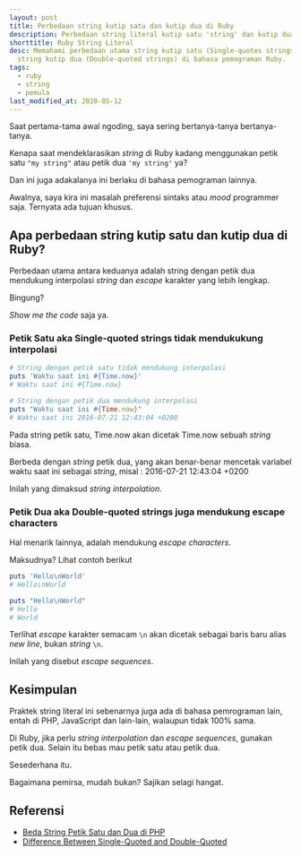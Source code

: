 ```yaml
---
layout: post
title: Perbedaan string kutip satu dan kutip dua di Ruby
description: Perbedaan string literal kutip satu 'string' dan kutip dua "string" di Ruby
shorttitle: Ruby String Literal
desc: Memahami perbedaan utama string kutip satu (Single-quotes strings) dengan
  string kutip dua (Double-quoted strings) di bahasa pemograman Ruby.
tags:
  - ruby
  - string
  - pemula
last_modified_at: 2020-05-12
---
```

Saat pertama-tama awal ngoding, saya sering bertanya-tanya bertanya-tanya.

Kenapa saat mendeklarasikan *string* di Ruby kadang menggunakan petik satu `"my string"` atau petik dua `'my string'` ya?

Dan ini juga adakalanya ini berlaku di bahasa pemograman lainnya.

Awalnya, saya kira ini masalah preferensi sintaks atau *mood* programmer saja. Ternyata ada tujuan khusus.

## Apa perbedaan string kutip satu dan kutip dua di Ruby?

Perbedaan utama antara keduanya adalah string dengan petik dua mendukung interpolasi *string* dan *escape* karakter yang lebih lengkap.

Bingung?

*Show me the code* saja ya.

### Petik Satu aka Single-quoted strings tidak mendukukung interpolasi

```ruby
# String dengan petik satu tidak mendukung interpolasi
puts 'Waktu saat ini #{Time.now}'
# Waktu saat ini #{Time.now}

# String dengan petik dua mendukung interpolasi
puts "Waktu saat ini #{Time.now}"
# Waktu saat ini 2016-07-21 12:43:04 +0200
```

Pada string petik satu, Time.now akan dicetak Time.now sebuah *string* biasa.

Berbeda dengan *string* petik dua, yang akan benar-benar mencetak variabel waktu saat ini sebagai *string*, misal : 2016-07-21 12:43:04 +0200

Inilah yang dimaksud *string interpolation*.

### Petik Dua aka Double-quoted strings juga mendukung escape characters

Hal menarik lainnya, adalah mendukung *escape characters*.

Maksudnya? Lihat contoh berikut

```ruby
puts 'Hello\nWorld'
# Hello\nWorld

puts "Hello\nWorld"
# Hello
# World
```

Terlihat *escape* karakter semacam `\n` akan dicetak sebagai baris baru alias *new line*, bukan *string* `\n`.

Inilah yang disebut *escape sequences*.

## Kesimpulan

Praktek string literal ini sebenarnya juga ada di bahasa pemrograman lain, entah di PHP, JavaScript dan lain-lain, walaupun tidak 100% sama.

Di Ruby, jika perlu *string interpolation* dan *escape sequences*, gunakan petik dua. Selain itu bebas mau petik satu atau petik dua.

Sesederhana itu.

Bagaimana pemirsa, mudah bukan? Sajikan selagi hangat.

## Referensi

- [Beda String Petik Satu dan Dua di PHP](https://go.gizipp.com/https://kursuswebprogramming.com/perbedaan-string-petik-satu-dan-dua/)
- [Difference Between Single-Quoted and Double-Quoted](https://go.gizipp.com/https://riptutorial.com/ruby/example/2819/difference-between-single-quoted-and-double-quoted-string-literals)
